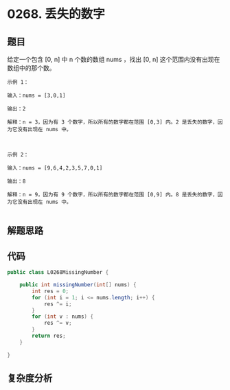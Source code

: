 # 0268. 丢失的数字

## 题目
给定一个包含 [0, n] 中 n 个数的数组 nums ，找出 [0, n] 这个范围内没有出现在数组中的那个数。


```
示例 1：

输入：nums = [3,0,1]

输出：2

解释：n = 3，因为有 3 个数字，所以所有的数字都在范围 [0,3] 内。2 是丢失的数字，因为它没有出现在 nums 中。
 


示例 2：

输入：nums = [9,6,4,2,3,5,7,0,1]

输出：8

解释：n = 9，因为有 9 个数字，所以所有的数字都在范围 [0,9] 内。8 是丢失的数字，因为它没有出现在 nums 中。


```

## 解题思路


## 代码
```java
public class L0268MissingNumber {

    public int missingNumber(int[] nums) {
        int res = 0;
        for (int i = 1; i <= nums.length; i++) {
            res ^= i;
        }
        for (int v : nums) {
            res ^= v;
        }
        return res;
    }
    
}
```

## 复杂度分析

